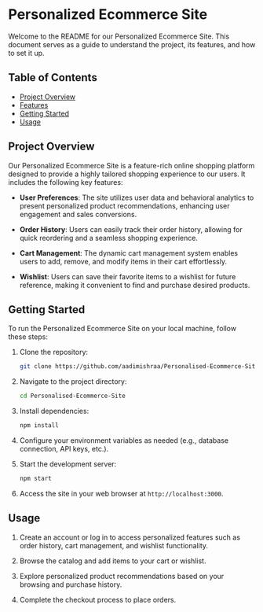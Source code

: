 # Personalized Ecommerce Site

Welcome to the README for our Personalized Ecommerce Site. This document serves as a guide to understand the project, its features, and how to set it up.

## Table of Contents

- [Project Overview](#project-overview)
- [Features](#features)
- [Getting Started](#getting-started)
- [Usage](#usage)

## Project Overview

Our Personalized Ecommerce Site is a feature-rich online shopping platform designed to provide a highly tailored shopping experience to our users. It includes the following key features:

- **User Preferences**: The site utilizes user data and behavioral analytics to present personalized product recommendations, enhancing user engagement and sales conversions.

- **Order History**: Users can easily track their order history, allowing for quick reordering and a seamless shopping experience.

- **Cart Management**: The dynamic cart management system enables users to add, remove, and modify items in their cart effortlessly.

- **Wishlist**: Users can save their favorite items to a wishlist for future reference, making it convenient to find and purchase desired products.

## Getting Started

To run the Personalized Ecommerce Site on your local machine, follow these steps:

1. Clone the repository:

   ```bash
   git clone https://github.com/aadimishraa/Personalised-Ecommerce-Site.git
   ```

2. Navigate to the project directory:

   ```bash
   cd Personalised-Ecommerce-Site
   ```

3. Install dependencies:

   ```bash
   npm install
   ```

4. Configure your environment variables as needed (e.g., database connection, API keys, etc.).

5. Start the development server:

   ```bash
   npm start
   ```

6. Access the site in your web browser at `http://localhost:3000`.

## Usage

1. Create an account or log in to access personalized features such as order history, cart management, and wishlist functionality.

2. Browse the catalog and add items to your cart or wishlist.

3. Explore personalized product recommendations based on your browsing and purchase history.

4. Complete the checkout process to place orders.
